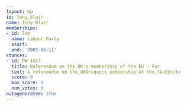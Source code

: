 ```yaml
---
layout: mp
id: tony_blair
name: Tony Blair
memberships:
- id: lab
  name: Labour Party
  start: 
  end: '2007-06-11'
stances:
- id: PW-1027
  title: Referendum on the UK's membership of the EU — For
  text: a referendum on the UK&rsquo;s membership of the <b>EU</b>
  score: 0
  max_score: 0
  num_votes: 0
autogenerated: true
---
```


